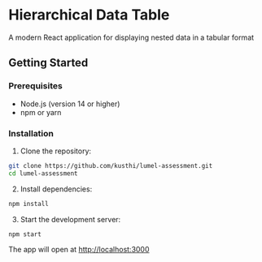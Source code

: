 # Hierarchical Data Table

A modern React application for displaying nested data in a tabular format

## Getting Started

### Prerequisites

- Node.js (version 14 or higher)
- npm or yarn

### Installation

1. Clone the repository:

```bash
git clone https://github.com/kusthi/lumel-assessment.git
cd lumel-assessment
```

2. Install dependencies:

```bash
npm install
```

3. Start the development server:

```bash
npm start
```

The app will open at [http://localhost:3000](http://localhost:3000)
